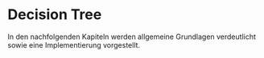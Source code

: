 # Decision Tree

In den nachfolgenden Kapiteln werden allgemeine Grundlagen verdeutlicht sowie eine Implementierung vorgestellt.
